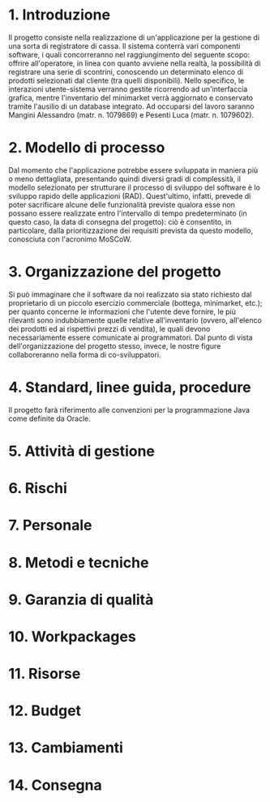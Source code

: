 # 1. Introduzione
Il progetto consiste nella realizzazione di un'applicazione per la gestione di una sorta di registratore di cassa.
Il sistema conterrà vari componenti software, i quali concorreranno nel raggiungimento del seguente scopo: offrire all'operatore, in linea con quanto avviene nella realtà, la possibilità di registrare una serie di scontrini, conoscendo un determinato elenco di prodotti selezionati dal cliente (tra quelli disponibili).
Nello specifico, le interazioni utente-sistema verranno gestite ricorrendo ad un'interfaccia grafica, mentre l'inventario del minimarket verrà aggiornato e conservato tramite l'ausilio di un database integrato.
Ad occuparsi del lavoro saranno Mangini Alessandro (matr. n. 1079869) e Pesenti Luca (matr. n. 1079602).
# 2. Modello di processo
Dal momento che l'applicazione potrebbe essere sviluppata in maniera più o meno dettagliata, presentando quindi diversi gradi di complessità, il modello selezionato per strutturare il processo di sviluppo del software è lo sviluppo rapido delle applicazioni (RAD).
Quest'ultimo, infatti, prevede di poter sacrificare alcune delle funzionalità previste qualora esse non possano essere realizzate entro l'intervallo di tempo predeterminato (in questo caso, la data di consegna del progetto): ciò è consentito, in particolare, dalla prioritizzazione dei requisiti prevista da questo modello, conosciuta con l'acronimo MoSCoW.
# 3. Organizzazione del progetto
Si può immaginare che il software da noi realizzato sia stato richiesto dal proprietario di un piccolo esercizio commerciale (bottega, minimarket, etc.); per quanto concerne le informazioni che l'utente deve fornire, le più rilevanti sono indubbiamente quelle relative all'inventario (ovvero, all'elenco dei prodotti ed ai rispettivi prezzi di vendita), le quali devono necessariamente essere comunicate ai programmatori.
Dal punto di vista dell'organizzazione del progetto stesso, invece, le nostre figure collaboreranno nella forma di co-sviluppatori.
# 4. Standard, linee guida, procedure
Il progetto farà riferimento alle convenzioni per la programmazione Java come definite da Oracle.
# 5. Attività di gestione

# 6. Rischi

# 7. Personale

# 8. Metodi e tecniche

# 9. Garanzia di qualità

# 10. Workpackages

# 11. Risorse

# 12. Budget

# 13. Cambiamenti

# 14. Consegna
